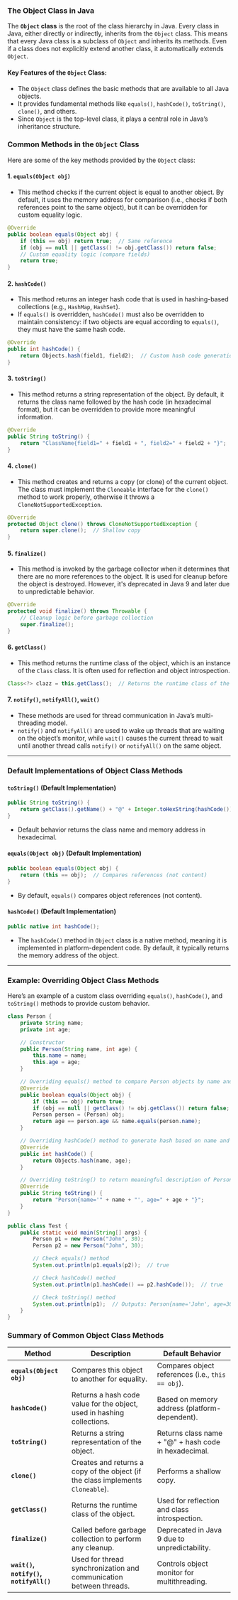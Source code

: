 ### **The Object Class in Java**

The **`Object` class** is the root of the class hierarchy in Java. Every class in Java, either directly or indirectly, inherits from the `Object` class. This means that every Java class is a subclass of `Object` and inherits its methods. Even if a class does not explicitly extend another class, it automatically extends `Object`.

#### **Key Features of the `Object` Class**:
- The `Object` class defines the basic methods that are available to all Java objects.
- It provides fundamental methods like `equals()`, `hashCode()`, `toString()`, `clone()`, and others.
- Since `Object` is the top-level class, it plays a central role in Java’s inheritance structure.

### **Common Methods in the `Object` Class**

Here are some of the key methods provided by the `Object` class:

#### 1. **`equals(Object obj)`**
- This method checks if the current object is equal to another object. By default, it uses the memory address for comparison (i.e., checks if both references point to the same object), but it can be overridden for custom equality logic.
```java
@Override
public boolean equals(Object obj) {
    if (this == obj) return true;  // Same reference
    if (obj == null || getClass() != obj.getClass()) return false;
    // Custom equality logic (compare fields)
    return true;
}
```

#### 2. **`hashCode()`**
- This method returns an integer hash code that is used in hashing-based collections (e.g., `HashMap`, `HashSet`).
- If `equals()` is overridden, `hashCode()` must also be overridden to maintain consistency: if two objects are equal according to `equals()`, they must have the same hash code.
```java
@Override
public int hashCode() {
    return Objects.hash(field1, field2);  // Custom hash code generation
}
```

#### 3. **`toString()`**
- This method returns a string representation of the object. By default, it returns the class name followed by the hash code (in hexadecimal format), but it can be overridden to provide more meaningful information.
```java
@Override
public String toString() {
    return "ClassName{field1=" + field1 + ", field2=" + field2 + "}";
}
```

#### 4. **`clone()`**
- This method creates and returns a copy (or clone) of the current object. The class must implement the `Cloneable` interface for the `clone()` method to work properly, otherwise it throws a `CloneNotSupportedException`.
```java
@Override
protected Object clone() throws CloneNotSupportedException {
    return super.clone();  // Shallow copy
}
```

#### 5. **`finalize()`**
- This method is invoked by the garbage collector when it determines that there are no more references to the object. It is used for cleanup before the object is destroyed. However, it's deprecated in Java 9 and later due to unpredictable behavior.
```java
@Override
protected void finalize() throws Throwable {
    // Cleanup logic before garbage collection
    super.finalize();
}
```

#### 6. **`getClass()`**
- This method returns the runtime class of the object, which is an instance of the `Class` class. It is often used for reflection and object introspection.
```java
Class<?> clazz = this.getClass();  // Returns the runtime class of the object
```

#### 7. **`notify()`, `notifyAll()`, `wait()`**
- These methods are used for thread communication in Java’s multi-threading model.
- `notify()` and `notifyAll()` are used to wake up threads that are waiting on the object’s monitor, while `wait()` causes the current thread to wait until another thread calls `notify()` or `notifyAll()` on the same object.

---

### **Default Implementations of Object Class Methods**

#### **`toString()` (Default Implementation)**
```java
public String toString() {
    return getClass().getName() + "@" + Integer.toHexString(hashCode());
}
```
- Default behavior returns the class name and memory address in hexadecimal.

#### **`equals(Object obj)` (Default Implementation)**
```java
public boolean equals(Object obj) {
    return (this == obj);  // Compares references (not content)
}
```
- By default, `equals()` compares object references (not content).

#### **`hashCode()` (Default Implementation)**
```java
public native int hashCode();
```
- The `hashCode()` method in `Object` class is a native method, meaning it is implemented in platform-dependent code. By default, it typically returns the memory address of the object.

---

### **Example: Overriding Object Class Methods**

Here’s an example of a custom class overriding `equals()`, `hashCode()`, and `toString()` methods to provide custom behavior.

```java
class Person {
    private String name;
    private int age;

    // Constructor
    public Person(String name, int age) {
        this.name = name;
        this.age = age;
    }

    // Overriding equals() method to compare Person objects by name and age
    @Override
    public boolean equals(Object obj) {
        if (this == obj) return true;
        if (obj == null || getClass() != obj.getClass()) return false;
        Person person = (Person) obj;
        return age == person.age && name.equals(person.name);
    }

    // Overriding hashCode() method to generate hash based on name and age
    @Override
    public int hashCode() {
        return Objects.hash(name, age);
    }

    // Overriding toString() to return meaningful description of Person object
    @Override
    public String toString() {
        return "Person{name='" + name + "', age=" + age + "}";
    }
}

public class Test {
    public static void main(String[] args) {
        Person p1 = new Person("John", 30);
        Person p2 = new Person("John", 30);

        // Check equals() method
        System.out.println(p1.equals(p2));  // true

        // Check hashCode() method
        System.out.println(p1.hashCode() == p2.hashCode());  // true

        // Check toString() method
        System.out.println(p1);  // Outputs: Person{name='John', age=30}
    }
}
```

### **Summary of Common Object Class Methods**

| **Method**             | **Description**                                                                                      | **Default Behavior**                                                                 |
|------------------------|------------------------------------------------------------------------------------------------------|--------------------------------------------------------------------------------------|
| **`equals(Object obj)`**| Compares this object to another for equality.                                                        | Compares object references (i.e., `this == obj`).                                    |
| **`hashCode()`**        | Returns a hash code value for the object, used in hashing collections.                               | Based on memory address (platform-dependent).                                        |
| **`toString()`**        | Returns a string representation of the object.                                                      | Returns class name + "@" + hash code in hexadecimal.                                 |
| **`clone()`**           | Creates and returns a copy of the object (if the class implements `Cloneable`).                      | Performs a shallow copy.                                                            |
| **`getClass()`**        | Returns the runtime class of the object.                                                            | Used for reflection and class introspection.                                         |
| **`finalize()`**        | Called before garbage collection to perform any cleanup.                                            | Deprecated in Java 9 due to unpredictability.                                        |
| **`wait()`, `notify()`, `notifyAll()`** | Used for thread synchronization and communication between threads.                        | Controls object monitor for multithreading.                                          |

